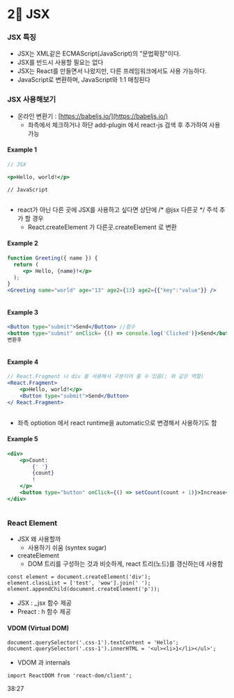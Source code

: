 # 2⃣ JSX

### JSX 특징

* JSX는 XML같은 ECMAScript(JavaScript)의 "문법확장"이다.
* JSX를 반드시 사용할 필요는 없다
* JSX는 React를 만들면서 나왔지만, 다른 프레임워크에서도 사용 가능하다.
* JavaScript로 변환하며, JavaScript와 1:1 매칭된다

### JSX 사용해보기

* 온라인 변환기 : [https://babeljs.io/](https://babeljs.io/)
  * 좌측에서 체크하거나 하단 add-plugin 에서 react-js 검색 후 추가하여 사용 가능

#### Example 1

```jsx
// JSX

<p>Hello, world!</p>
```

```
// JavaScript


```

* react가 아닌 다른 곳에 JSX를 사용하고 싶다면 상단에 /\* @jsx 다른곳 \*/ 주석 추가 할 경우
  * React.createElement 가 다른곳.createElement 로 변환

#### Example 2

```jsx
function Greeting({ name }) {
  return (
     <p> Hello, {name}!</p>
  );
}
<Greeting name="world" age="13" age2={13} age2={{"key":"value"}} />
```

```
```

#### Example 3

```jsx
<Button type="submit">Send</Button> //함수
<button type="submit" onClick= {() => console.log('Clicked')}>Send</button> //기본 태그
변환후
```

```
```

#### Example 4

```jsx
// React.Fragment 나 div 를 사용해서 구분지어 줄 수 있음(; 와 같은 역할)
<React.Fragment>
    <p>Hello, world!</p>
    <Button type="submit">Send</Button>
</ React.Fragment>
```

```javascript
```

* 좌측 optiotion 에서 react runtime을 automatic으로 변경해서 사용하기도 함

#### Example 5

```jsx
<div>
	<p>Count: 
		{' '}
		{count}
		!
	</p>
	<button type="button" onClick={() => setCount(count + 1)}>Increase</button>
</div>
```

```javascript
```

### React Element

* JSX 왜 사용할까&#x20;
  * 사용하기 쉬움 (syntex sugar)
* createElement
  * DOM 트리를 구성하는 것과 비슷하게, react 트리(노드)를 갱신하는데 사용함

```markup
const element = document.createElement('div');
element.classList = ['test', 'wow'].join(' ');
element.appendChild(document.createElement('p'));
```

* JSX : \_jsx 함수 제공
* Preact : h 함수 제공

#### VDOM (Virtual DOM)&#x20;

```markup
document.querySelector('.css-1').textContent = 'Hello';
document.querySelector('.css-1').innerHTML = '<ul><li>1</li></ul>';
```

* VDOM 과 internals

```
import ReactDOM from 'react-dom/client';
```

38:27
